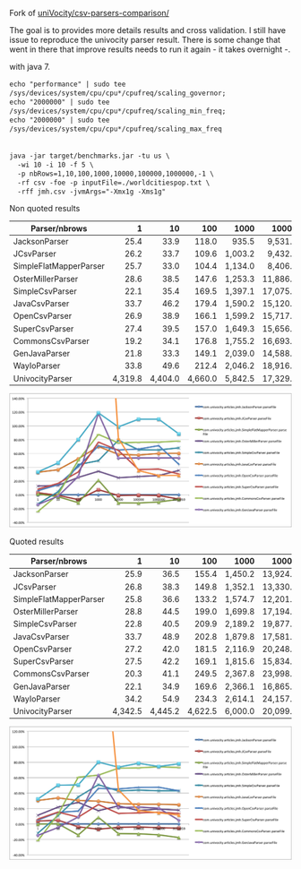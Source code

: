 Fork of [uniVocity/csv-parsers-comparison/](https://github.com/uniVocity/csv-parsers-comparison/)

The goal is to provides more details results and cross validation. I still have issue to reproduce the univocity parser result. 
There is some change that went in there that improve results needs to run it again - it takes overnight -.


with java 7.

```
echo "performance" | sudo tee /sys/devices/system/cpu/cpu*/cpufreq/scaling_governor;
echo "2000000" | sudo tee /sys/devices/system/cpu/cpu*/cpufreq/scaling_min_freq;
echo "2000000" | sudo tee /sys/devices/system/cpu/cpu*/cpufreq/scaling_max_freq


java -jar target/benchmarks.jar -tu us \
  -wi 10 -i 10 -f 5 \
  -p nbRows=1,10,100,1000,10000,100000,1000000,-1 \
  -rf csv -foe -p inputFile=./worldcitiespop.txt \
  -rff jmh.csv -jvmArgs="-Xmx1g -Xms1g"
```

Non quoted results

|Parser/nbrows|1|10|100|1000|10000|100000|1000000|3173959
|------|------:|----:|----:|----:|----:|----:|----:|----:|
|JacksonParser|25.4|33.9|118.0|935.5|9,531.2|95,635.7|932,760.4|2,966,018.8
|JCsvParser|26.2|33.7|109.6|1,003.2|9,432.1|95,050.9|922,299.2|2,776,024.7
|SimpleFlatMapperParser|25.7|33.0|104.4|1,134.0|8,406.9|84,223.2|835,148.6|2,771,474.3
|OsterMillerParser|28.6|38.5|147.6|1,253.3|11,886.6|120,832.3|1,193,369.5|4,010,008.4
|SimpleCsvParser|22.1|35.4|169.5|1,397.1|17,075.3|158,092.5|1,539,145.3|4,984,203.5
|JavaCsvParser|33.7|46.2|179.4|1,590.2|15,120.3|150,648.7|1,490,998.4|4,748,643.7
|OpenCsvParser|26.9|38.9|166.1|1,599.2|15,717.9|159,016.0|1,597,855.5|4,275,694.1
|SuperCsvParser|27.4|39.5|157.0|1,649.3|15,656.4|130,558.6|1,280,508.6|3,860,114.0
|CommonsCsvParser|19.2|34.1|176.8|1,755.2|16,693.0|168,543.8|1,646,064.9|5,275,065.5
|GenJavaParser|21.8|33.3|149.1|2,039.0|14,588.2|146,585.4|1,430,528.4|4,549,869.5
|WayIoParser|33.8|49.6|212.4|2,046.2|18,916.9|200,385.1|1,953,943.1|5,585,643.8
|UnivocityParser|4,319.8|4,404.0|4,660.0|5,842.5|17,329.7|129,057.5|1,193,539.4|3,802,930.2


![Difference from jackson parser](https://raw.githubusercontent.com/arnaudroger/csv-parsers-comparison/master/src/main/resources/charts/jmh-difference-noquote.png)


Quoted results

|Parser/nbrows|1|10|100|1000|10000|100000|1000000|3173959
|------|------:|----:|----:|----:|----:|----:|----:|----:|
|JacksonParser|25.9|36.5|155.4|1,450.2|13,924.5|140,094.7|1,374,519.2|4,395,992.9
|JCsvParser|26.8|38.3|149.8|1,352.1|13,330.0|134,604.6|1,308,747.0|4,159,390.0
|SimpleFlatMapperParser|25.8|36.6|133.2|1,574.7|12,201.5|122,437.0|1,181,398.6|3,622,156.1
|OsterMillerParser|28.8|44.5|199.0|1,699.8|17,194.8|164,694.9|1,641,240.1|5,184,944.0
|SimpleCsvParser|22.8|40.5|209.9|2,189.2|19,877.4|201,525.7|1,965,663.3|6,290,170.4
|JavaCsvParser|33.7|48.9|202.8|1,879.8|17,581.3|175,881.3|1,725,298.5|5,488,762.1
|OpenCsvParser|27.2|42.0|181.5|2,116.9|20,248.0|206,368.5|2,027,979.6|6,289,100.0
|SuperCsvParser|27.5|42.2|169.1|1,815.6|15,834.3|160,276.6|1,583,347.7|5,001,051.4
|CommonsCsvParser|20.3|41.1|249.5|2,367.8|23,998.3|242,037.2|2,390,732.2|7,608,694.8
|GenJavaParser|22.1|34.9|169.6|2,366.1|16,865.7|170,714.5|1,657,820.4|4,615,315.3
|WayIoParser|34.2|54.9|234.3|2,614.1|24,157.8|250,319.9|2,398,465.8|7,822,576.0
|UnivocityParser|4,342.5|4,445.2|4,622.5|6,000.0|20,099.6|164,562.4|1,574,205.0|4,903,673.4

![Difference from jackson parser](https://raw.githubusercontent.com/arnaudroger/csv-parsers-comparison/master/src/main/resources/charts/jmh-difference-quote.png)
